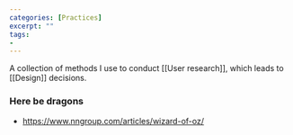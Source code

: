 ```yaml
---
categories: [Practices]
excerpt: ""
tags:
- 
---
```

A collection of methods I use to conduct [[User research]], which leads to [[Design]] decisions.

### Here be dragons
- https://www.nngroup.com/articles/wizard-of-oz/